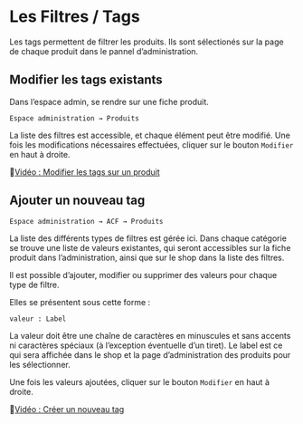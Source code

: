 # Les Filtres / Tags

Les tags permettent de filtrer les produits. Ils sont sélectionés sur la page de chaque produit dans le pannel d’administration.

## Modifier les tags existants

Dans l’espace admin, se rendre sur une fiche produit.

`Espace administration → Produits`

La liste des filtres est accessible, et chaque élément peut être modifié. Une fois les modifications nécessaires effectuées, cliquer sur le bouton `Modifier` en haut à droite.

🎦[Vidéo : Modifier les tags sur un produit](https://images.emmanuelbeziat.com/msedge_9ttUfWCCWF.mp4)

## Ajouter un nouveau tag

`Espace administration → ACF → Produits`

La liste des différents types de filtres est gérée ici. Dans chaque catégorie se trouve une liste de valeurs existantes, qui seront accessibles sur la fiche produit dans l’administration, ainsi que sur le shop dans la liste des filtres.

Il est possible d’ajouter, modifier ou supprimer des valeurs pour chaque type de filtre.

Elles se présentent sous cette forme :

```valeur : Label```

La valeur doit être une chaîne de caractères en minuscules et sans accents ni caractères spéciaux (à l’exception éventuelle d’un tiret). Le label est ce qui sera affichée dans le shop et la page d’administration des produits pour les sélectionner.

Une fois les valeurs ajoutées, cliquer sur le bouton `Modifier` en haut à droite.

🎦[Vidéo : Créer un nouveau tag](https://images.emmanuelbeziat.com/msedge_imOkPlNWjk.mp4)
